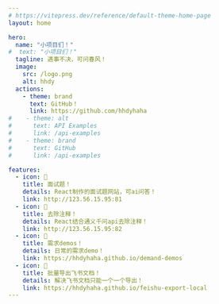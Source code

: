 ```yaml
---
# https://vitepress.dev/reference/default-theme-home-page
layout: home

hero:
  name: "小项目们！"
#  text: "小项目们！"
  tagline: 遇事不决，可问春风！
  image:
    src: /logo.png
    alt: hhdy
  actions:
    - theme: brand
      text: GitHub！
      link: https://github.com/hhdyhaha
#    - theme: alt
#      text: API Examples
#      link: /api-examples
#    - theme: brand
#      text: GitHub
#      link: /api-examples

features:    
  - icon: 📖
    title: 面试题！
    details: React制作的面试题网站，可ai问答！
    link: http://123.56.15.95:81
  - icon: 👀
    title: 去除注释！
    details: React结合通义千问api去除注释！
    link: http://123.56.15.95:82
  - icon: 🌰
    title: 需求demos！
    details: 日常的需求demo！
    link: https://hhdyhaha.github.io/demand-demos
  - icon: 🫗
    title: 批量导出飞书文档！
    details: 解决飞书文档只能一个一个导出！
    link: https://hhdyhaha.github.io/feishu-export-local
---
```


